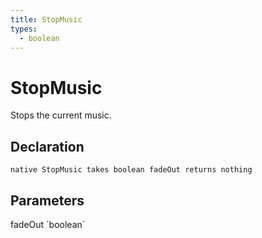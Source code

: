 ```yaml
---
title: StopMusic
types:
  - boolean
---
```


# StopMusic
Stops the current music.

## Declaration

```
native StopMusic takes boolean fadeOut returns nothing
```

## Parameters
<dl>
  <dt>fadeOut `boolean`</dt>
  <dd></dd>
</dl>